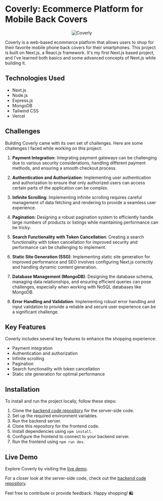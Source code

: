# Coverly: Ecommerce Platform for Mobile Back Covers

<div style="text-align: center;">
  <img src="https://coverly-web.vercel.app/_next/image?url=%2Fassets%2Fimages%2FbackCoverThumbnail.webp&w=256&q=75" alt="Coverly" />
</div>

Coverly is a web-based ecommerce platform that allows users to shop for their favorite mobile phone back covers for their smartphones. This project is built on Next.js, a React.js framework. It's my first Next.js based project, and I've learned both basics and some advanced concepts of Next.js while building it.

## Technologies Used

- Next.js
- Node.js
- Express.js
- MongoDB
- Tailwind CSS
- Vercel

## Challenges

Building Coverly came with its own set of challenges. Here are some challenges I faced while working on this project:

1. **Payment Integration**: Integrating payment gateways can be challenging due to various security considerations, handling different payment methods, and ensuring a smooth checkout process.

2. **Authentication and Authorization**: Implementing user authentication and authorization to ensure that only authorized users can access certain parts of the application can be complex.

3. **Infinite Scrolling**: Implementing infinite scrolling requires careful management of data fetching and rendering to provide a seamless user experience.

4. **Pagination**: Designing a robust pagination system to efficiently handle large numbers of products or listings while maintaining performance can be tricky.

5. **Search Functionality with Token Cancellation**: Creating a search functionality with token cancellation for improved security and performance can be challenging to implement.

6. **Static Site Generation (SSG)**: Implementing static site generation for improved performance and SEO involves configuring Next.js correctly and handling dynamic content generation.

7. **Database Management (MongoDB)**: Designing the database schema, managing data relationships, and ensuring efficient queries can pose challenges, especially when working with NoSQL databases like MongoDB.

8. **Error Handling and Validation**: Implementing robust error handling and input validation to provide a reliable and secure user experience can be a significant challenge.

## Key Features

Coverly includes several key features to enhance the shopping experience:

- Payment integration
- Authentication and authorization
- Infinite scrolling
- Pagination
- Search functionality with token cancellation
- Static site generation for optimal performance

## Installation

To install and run the project locally, follow these steps:

1. Clone the [backend code repository](https://github.com/abishekashukla/coverly-backend) for the server-side code.
2. Set up the required environment variables.
3. Run the backend server.
4. Clone this repository for the frontend code.
5. Install dependencies using `npm install`.
6. Configure the frontend to connect to your backend server.
7. Run the frontend using `npm run dev`.

## Live Demo

Explore Coverly by visiting the [live demo](https://coverly-web.vercel.app).

For a closer look at the server-side code, check out the [backend code repository](https://github.com/abishekashukla/coverly-backend).

Feel free to contribute or provide feedback. Happy shopping! 🛍️
